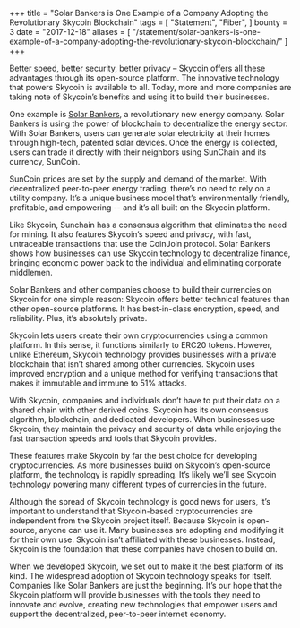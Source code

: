 +++
title = "Solar Bankers is One Example of a Company Adopting the Revolutionary Skycoin Blockchain"
tags = [
    "Statement",
    "Fiber",
]
bounty = 3
date = "2017-12-18"
aliases = [
	"/statement/solar-bankers-is-one-example-of-a-company-adopting-the-revolutionary-skycoin-blockchain/"
]
+++

Better speed, better security, better privacy – Skycoin offers all these advantages through its open-source platform. The innovative technology that powers Skycoin is available to all. Today, more and more companies are taking note of Skycoin’s benefits and using it to build their businesses.

One example is [Solar Bankers](https://solarbankers.com/), a revolutionary new energy company. Solar Bankers is using the power of blockchain to decentralize the energy sector. With Solar Bankers, users can generate solar electricity at their homes through high-tech, patented solar devices. Once the energy is collected, users can trade it directly with their neighbors using SunChain and its currency, SunCoin.

SunCoin prices are set by the supply and demand of the market. With decentralized peer-to-peer energy trading, there’s no need to rely on a utility company. It’s a unique business model that’s environmentally friendly, profitable, and empowering -- and it’s all built on the Skycoin platform.

Like Skycoin, Sunchain has a consensus algorithm that eliminates the need for mining. It also features Skycoin’s speed and privacy, with fast, untraceable transactions that use the CoinJoin protocol. Solar Bankers shows how businesses can use Skycoin technology to decentralize finance, bringing economic power back to the individual and eliminating corporate middlemen.

Solar Bankers and other companies choose to build their currencies on Skycoin for one simple reason: Skycoin offers better technical features than other open-source platforms. It has best-in-class encryption, speed, and reliability. Plus, it’s absolutely private.

Skycoin lets users create their own cryptocurrencies using a common platform. In this sense, it functions similarly to ERC20 tokens. However, unlike Ethereum, Skycoin technology provides businesses with a private blockchain that isn’t shared among other currencies. Skycoin uses improved encryption and a unique method for verifying transactions that makes it immutable and immune to 51% attacks.

With Skycoin, companies and individuals don’t have to put their data on a shared chain with other derived coins. Skycoin has its own consensus algorithm, blockchain, and dedicated developers. When businesses use Skycoin, they maintain the privacy and security of data while enjoying the fast transaction speeds and tools that Skycoin provides.

These features make Skycoin by far the best choice for developing cryptocurrencies. As more businesses build on Skycoin’s open-source platform, the technology is rapidly spreading. It’s likely we’ll see Skycoin technology powering many different types of currencies in the future.

Although the spread of Skycoin technology is good news for users, it’s important to understand that Skycoin-based cryptocurrencies are independent from the Skycoin project itself. Because Skycoin is open-source, anyone can use it. Many businesses are adopting and modifying it for their own use. Skycoin isn’t affiliated with these businesses. Instead, Skycoin is the foundation that these companies have chosen to build on.

When we developed Skycoin, we set out to make it the best platform of its kind. The widespread adoption of Skycoin technology speaks for itself. Companies like Solar Bankers are just the beginning. It’s our hope that the Skycoin platform will provide businesses with the tools they need to innovate and evolve, creating new technologies that empower users and support the decentralized, peer-to-peer internet economy.
